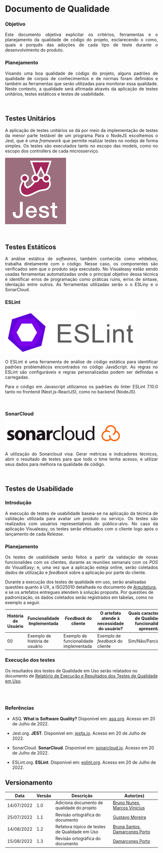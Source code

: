 # Documento de Qualidade

### Objetivo
<p align = "justify"> Este documento objetiva explicitar os critérios, ferramentas e o planejamento da qualidade de código do projeto, esclarecendo o como, quais e porquês das adoções de cada tipo de teste durante o desenvolvimento do produto.</p>

###	Planejamento
<p align = "justify"> Visando uma boa qualidade de código do projeto, alguns padrões de qualidade de corpos de conhecimentos e de normas foram definidos e também as ferramentas que serão utilizadas para monitorar essa qualidade. Neste contexto, a qualidade será afirmada através da aplicação de testes unitários, testes estáticos e testes de usabilidade.</p>

<br>

## <b>Testes Unitários</b>

<p align = "justify"> A aplicação de testes unitários se dá por meio da implementação de testes da menor parte testável de um programa Para o NodeJS escolhemos o Jest, que é uma <em>framework</em> que permite realizar testes no nodejs de forma simples. Os testes são executados tanto no escopo das models, como no escopo dos controllers de cada microsserviço.</p>

[![jest](images/jest.png)](images/jest.png)

<br>

## <b>Testes Estáticos</b>
<p align = "justify">A análise estática de <em>softwares</em>, também conhecida como whitebox, trabalha diretamente com o código. Nesse caso, os componentes são verificados sem que o produto seja executado. No Visualeasy estão sendo usadas ferramentas automatizadas onde o principal objetivo dessa técnica é identificar erros de programação como práticas ruins, erros de sintaxe, identação entre outros. As ferramentas utilizadas serão o o ESLiny e o SonarCloud.</p>

### ESLint

[![eslint](images/eslint.png)](images/eslint.png)

<p align = "justify">O ESLint é uma ferramenta de análise de código estática para identificar padrões problemáticos encontrados no código JavaScript. As regras no ESLint são configuráveis ​​e regras personalizadas podem ser definidas e carregadas.</p>
<p align = "justify">Para o código em Javascript utilizamos os padrões do linter ESLint 7.10.0 tanto no frontend (Next.js-ReactJS), como no backend (NodeJS).</p>

<br>

### SonarCloud

[![sonarcloud](images/sonarcloud.png)](images/sonarcloud.png)

<p align = "justify">A utilização do Sonarcloud visa: Gerar métricas e indicadores técnicos, abrir o resultado de testes para que todo o time tenha acesso, e utilizar seus dados para melhora na qualidade de código.</p>

<br>

## <b>Testes de Usabilidade</b>

### Introdução

<p align = "justify">A execução de testes de usabilidade baseia-se na aplicação da técnica de validação utilizada para avaliar um produto ou serviço. Os testes são realizados com usuários representativos do público-alvo. No caso da aplicação Visualeasy, os testes serão efetuados com o cliente logo após o lançamento de cada <i>Release</i>.</p>

### Planejamento

<p align = "justify">Os testes de usabilidade serão feitos a partir da validação de novas funcionalides com os clientes, durante as reuniões semanais com os <i>POS</i> do VisualEasy; e, uma vez que a aplicação esteja online, serão coletados dados de utilização e <i>feedback</i> sobre a aplicação por parte do cliente.</p>

Durante a execução dos testes de qualidade em uso, serão analisadas questões quanto à UX, a ISO25010 detalhada no documento de [Arquitetura](https://fga-eps-mds.github.io/2022-1-Visualeasy-Doc/documentacao/arquitetura/), e se os artefatos entregues atendem à solução proposta. Por questões de padronização, os dados coletados serão registrados em tabelas, como no exemplo a seguir.

|História de Usuário|Funcionalidade Implementada|<i>Feedback</i> do cliente| O artefato atende à necessidade do usuário?|Quais características de Qualidade a funcionalidade apresenta?|
|-------------------|---------------------------------|--------------------------|-----|-----|
|00|Exemplo de história de usuário|Exemplo de funcionalidade implementada|Exemplo de <i>feedback</i> do cliente|Sim/Não/Parcialmente|Compatibilidade, Confiabilidade, etc|


### Execução dos testes

Os resultados dos testes de Qualidade em Uso serão relatados no documento de [Relatório de Execução e Resultados dos Testes de Qualidade em Uso](https://fga-eps-mds.github.io/2022-1-Visualeasy-Doc/documentacao/relatorio-qualidade/).

<br>
<br>

### Referências

+ ASQ. <b>What is Software Quality?</b> Disponível em: [asq.org](https://asq.org/quality-resources/software-quality#:~:text=Software%20quality%20is%20defined%20as,defect%20management%20and%20quality%20attributes). Acesso em 20 de Julho de 2022.

+ Jest.org. <b>JEST</b>. Disponível em: [jestjs.io](https://jestjs.io/pt-BR/). Acesso em 20 de Julho de 2022.

+ SonarCloud. <b>SonarCloud</b>. Disponível em: [sonarcloud.io](https://sonarcloud.io/). Acesso em 20 de Julho de 2022.

+ ESLint.org. <b>ESLint</b>. Disponível em: [eslint.org](https://eslint.org/). Acesso em 20 de Julho de 2022.



## Versionamento

| Data | Versão | Descrição | Autor(es) |
|------|------|------|------|
|14/07/2022|1.0|Adiciona documento de qualidade do projeto|[Bruno Nunes](https://github.com/brunocmo), [Marcos Vinicius](https://github.com/marcos-mv)
|25/07/2022|1.1|Revisão ortográfica do documento| [Gustavo Moreira](https://github.com/gustavoduartemoreira)
|14/08/2022|1.2|Refatora tópico de testes de Qualidade em Uso|[Bruna Santos](https://github.com/brunaalmeidasantos), [Damarcones Porto](https://github.com/damarcones)|
|15/08/2022|1.3|Revisão ortográfica do documento|[Damarcones Porto](https://github.com/damarcones)|
